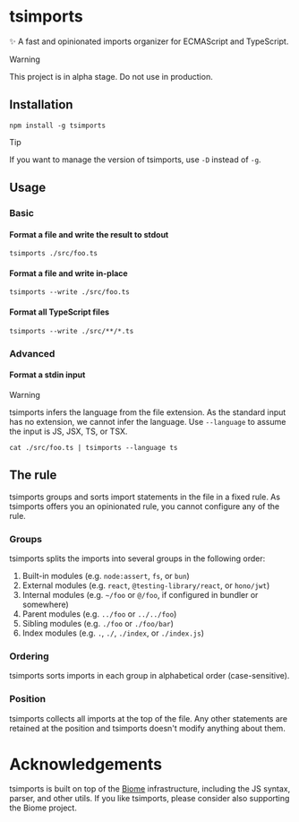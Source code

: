 # tsimports

✨ A fast and opinionated imports organizer for ECMAScript and TypeScript.

> [!WARNING]
> This project is in alpha stage. Do not use in production.


## Installation

```shell
npm install -g tsimports
```

> [!TIP]
> If you want to manage the version of tsimports, use `-D` instead of `-g`.


## Usage

### Basic

#### Format a file and write the result to stdout

```shell
tsimports ./src/foo.ts
```

#### Format a file and write in-place

```shell
tsimports --write ./src/foo.ts
```

#### Format all TypeScript files

```shell
tsimports --write ./src/**/*.ts
```

### Advanced

#### Format a stdin input

> [!WARNING]
> tsimports infers the language from the file extension.
> As the standard input has no extension, we cannot infer the language.
> Use `--language` to assume the input is JS, JSX, TS, or TSX.

```shell
cat ./src/foo.ts | tsimports --language ts
```


## The rule

tsimports groups and sorts import statements in the file in a fixed rule.
As tsimports offers you an opinionated rule, you cannot configure any of the rule.


### Groups

tsimports splits the imports into several groups in the following order:

1. Built-in modules (e.g. `node:assert`, `fs`, or `bun`)
2. External modules (e.g. `react`, `@testing-library/react`, or `hono/jwt`)
3. Internal modules (e.g. `~/foo` or `@/foo`, if configured in bundler or somewhere)
4. Parent modules (e.g. `../foo` or `../../foo`)
5. Sibling modules (e.g. `./foo` or `./foo/bar`)
6. Index modules (e.g. `.`, `./`, `./index`, or `./index.js`)


### Ordering

tsimports sorts imports in each group in alphabetical order (case-sensitive).


### Position

tsimports collects all imports at the top of the file.
Any other statements are retained at the position and tsimports doesn't modify anything about them.


# Acknowledgements

tsimports is built on top of the [Biome](https://github.com/biomejs/biome) infrastructure, including the JS syntax, parser, and other utils.
If you like tsimports, please consider also supporting the Biome project.
